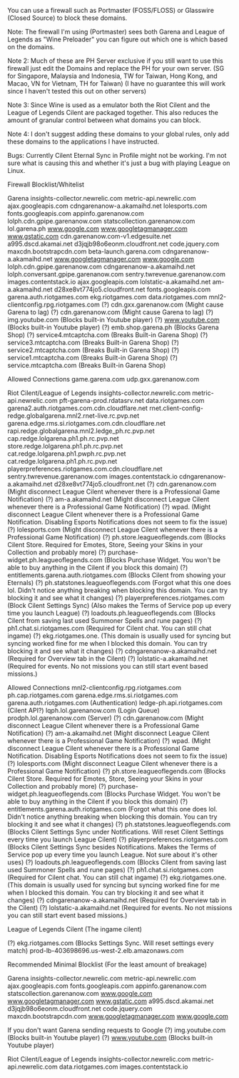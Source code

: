 You can use a firewall such as Portmaster (FOSS/FLOSS) or Glasswire (Closed Source) to block these domains.

Note: The firewall I'm using (Portmaster) sees both Garena and League of Legends as "Wine Preloader" you can figure out which one is which based on the domains.

Note 2: Much of these are PH Server exclusive if you still want to use this firewall just edit the Domains and replace the PH for your own server. (SG for Singapore, Malaysia and Indonesia, TW for Taiwan, Hong Kong, and Macao, VN for Vietnam,  TH for Taiwan) (I have no guarantee this will work since I haven't tested this out on other servers)

Note 3: Since Wine is used as a emulator both the Riot Cilent and the League of Legends Cilent are packaged together. This also reduces the amount of granular control between what domains you can block.

Note 4: I don't suggest adding these domains to your global rules, only add these domains to the applications I have instructed.

Bugs: Currently Cilent Eternal Sync in Profile might not be working. I'm not sure what is causing this and whether it's just a bug with playing League on Linux.

Firewall Blocklist/Whitelist

Garena
insights-collector.newrelic.com
metric-api.newrelic.com
ajax.googleapis.com
cdngarenanow-a.akamaihd.net
lolesports.com
fonts.googleapis.com
appinfo.garenanow.com
lolph.cdn.gpipe.garenanow.com
statscollection.garenanow.com
lol.garena.ph
www.google.com
www.googletagmanager.com
www.gstatic.com
cdn.garenanow.com-v1.edgesuite.net
a995.dscd.akamai.net
d3jqjb98o6eonm.cloudfront.net
code.jquery.com
maxcdn.bootstrapcdn.com
beta-launch.garena.com
cdngarenanow-a.akamaihd.net
www.googletagmanager.com
www.google.com
lolph.cdn.gpipe.garenanow.com
cdngarenanow-a.akamaihd.net
lolph.conversant.gpipe.garenanow.com
sentry.twrevenue.garenanow.com
images.contentstack.io
ajax.googleapis.com
lolstatic-a.akamaihd.net
am-a.akamaihd.net
d28xe8vt774jo5.cloudfront.net
fonts.googleapis.com
garena.auth.riotgames.com
ekg.riotgames.com
‎data.riotgames.com
mnl2-clientconfig.rpg.riotgames.com
(?) cdn.gxx.garenanow.com (Might cause Garena to lag)
(?) cdn.garenanow.com (Might cause Garena to lag)
(?) img.youtube.com (Blocks built-in Youtube player)
(?) www.youtube.com (Blocks built-in Youtube player)
(?) emb.shop.garena.ph (Blocks Garena Shop)
(?) service4.mtcaptcha.com (Breaks Built-in Garena Shop)
(?) service3.mtcaptcha.com (Breaks Built-in Garena Shop)
(?) service2.mtcaptcha.com (Breaks Built-in Garena Shop)
(?) service1.mtcaptcha.com (Breaks Built-in Garena Shop)
(?) service.mtcaptcha.com (Breaks Built-in Garena Shop)

Allowed Connections
game.garena.com
udp.gxx.garenanow.com

Riot Cilent/League of Legends
‎insights-collector.newrelic.com
‎metric-api.newrelic.com
pft-garena-prod.rdatasrv.net
data.riotgames.com
garena2.auth.riotgames.com.cdn.cloudflare.net
rnet.client-config-redge.globalgarena.mnl2.rnet-live.rc.pvp.net
garena.edge.rms.si.riotgames.com.cdn.cloudflare.net
rapi.redge.globalgarena.mnl2.ledge_ph.rc.pvp.net
cap.redge.lolgarena.ph1.ph.rc.pvp.net
store.redge.lolgarena.ph1.ph.rc.pvp.net
cat.redge.lolgarena.ph1.pwph.rc.pvp.net
cat.redge.lolgarena.ph1.ph.rc.pvp.net
playerpreferences.riotgames.com.cdn.cloudflare.net
sentry.twrevenue.garenanow.com
images.contentstack.io
cdngarenanow-a.akamaihd.net
d28xe8vt774jo5.cloudfront.net
(?) cdn.garenanow.com (Might disconnect League Cilent whenever there is a Professional Game Notification)
(?) am-a.akamaihd.net (Might disconnect League Cilent whenever there is a Professional Game Notification)
(?) wpad. (Might disconnect League Cilent whenever there is a Professional Game Notification. Disabling Esports Notifications does not seem to fix the issue)
(?) lolesports.com (Might disconnect League Cilent whenever there is a Professional Game Notification)
(?) ‎ph.store.leagueoflegends.com (Blocks Cilent Store. Required for Emotes, Store, Seeing your Skins in your Collection and probably more)
(?) purchase-widget.ph.leagueoflegends.com (Blocks Purchase Widget. You won't be able to buy anything in the Cilent if you block this domain)
(?) entitlements.garena.auth.riotgames.com (Blocks Cilent from showing your Eternals)
(?) ph.statstones.leagueoflegends.com (Forgot what this one does lol. Didn't notice anything breaking when blocking this domain. You can try blocking it and see what it changes)
(?) playerpreferences.riotgames.com (Block Cilent Settings Sync) (Also makes the Terms of Service pop up every time you launch League)
(?) loadouts.ph.leagueoflegends.com (Blocks Cilent from saving last used Summoner Spells and rune pages)
(?) ph1.chat.si.riotgames.com (Required for Cilent chat. You can still chat ingame)
(?) ekg.riotgames.one. (This domain is usually used for syncing but syncing worked fine for me when I blocked this domain. You can try blocking it and see what it changes)
(?) cdngarenanow-a.akamaihd.net (Required for Overview tab in the Cilent)
(?) lolstatic-a.akamaihd.net (Required for events. No not missions you can still start event based missions.)

Allowed Connections
mnl2-clientconfig.rpg.riotgames.com
ph.cap.riotgames.com
garena.edge.rms.si.riotgames.com
garena.auth.riotgames.com (Authentication)
ledge-ph.api.riotgames.com (Cilent API?)
lqph.lol.garenanow.com (Login Queue)
prodph.lol.garenanow.com (Server)
(?) cdn.garenanow.com (Might disconnect League Cilent whenever there is a Professional Game Notification)
(?) am-a.akamaihd.net (Might disconnect League Cilent whenever there is a Professional Game Notification)
(?) wpad. (Might disconnect League Cilent whenever there is a Professional Game Notification. Disabling Esports Notifications does not seem to fix the issue)
(?) lolesports.com (Might disconnect League Cilent whenever there is a Professional Game Notification)
(?) ‎ph.store.leagueoflegends.com (Blocks Cilent Store. Required for Emotes, Store, Seeing your Skins in your Collection and probably more)
(?) purchase-widget.ph.leagueoflegends.com (Blocks Purchase Widget. You won't be able to buy anything in the Cilent if you block this domain)
(?) entitlements.garena.auth.riotgames.com (Forgot what this one does lol. Didn't notice anything breaking when blocking this domain. You can try blocking it and see what it changes)
(?) ph.statstones.leagueoflegends.com (Blocks Cilent Settings Sync under Notifications. Will reset Cilent Settings every time you launch League Cilent)
(?) playerpreferences.riotgames.com (Blocks Cilent Settings Sync besides Notifications. Makes the Terms of Service pop up every time you launch League. Not sure about it's other uses)
(?) loadouts.ph.leagueoflegends.com (Blocks Cilent from saving last used Summoner Spells and rune pages)
(?) ph1.chat.si.riotgames.com (Required for Cilent chat. You can still chat ingame)
(?) ekg.riotgames.one. (This domain is usually used for syncing but syncing worked fine for me when I blocked this domain. You can try blocking it and see what it changes)
(?) cdngarenanow-a.akamaihd.net (Required for Overview tab in the Cilent)
(?) lolstatic-a.akamaihd.net (Required for events. No not missions you can still start event based missions.)

League of Legends Cilent (The ingame cilent)

(?) ekg.riotgames.com (Blocks Settings Sync. Will reset settings every match)
prod-lb-403698696.us-west-2.elb.amazonaws.com

Recommended Minimal Blocklist (For the least amount of breakage)

Garena
‎insights-collector.newrelic.com
‎metric-api.newrelic.com
ajax.googleapis.com
fonts.googleapis.com
appinfo.garenanow.com
statscollection.garenanow.com
www.google.com
www.googletagmanager.com
www.gstatic.com
a995.dscd.akamai.net
d3jqjb98o6eonm.cloudfront.net
code.jquery.com
maxcdn.bootstrapcdn.com
www.googletagmanager.com
www.google.com

If you don't want Garena sending requests to Google
(?) img.youtube.com (Blocks built-in Youtube player)
(?) www.youtube.com (Blocks built-in Youtube player)

Riot Cilent/League of Legends
‎insights-collector.newrelic.com
‎metric-api.newrelic.com
data.riotgames.com
images.contentstack.io
